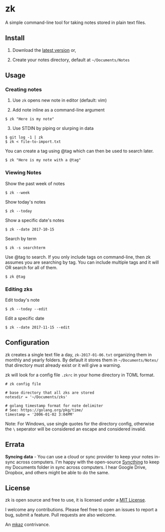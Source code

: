 
# zk

A simple command-line tool for taking notes stored in plain text files.

## Install

1. Download the [latest version](https://github.com/mkaz/ak/releases) or,

2. Create your notes directory, default at `~/Documents/Notes`

## Usage

### Creating notes

1. Use `zk` opens new note in editor (default: vim)

2. Add note inline as a command-line argument
```
$ zk "Here is my note"
```

3. Use STDIN by piping or slurping in data
```
$ git log -1 | zk
$ zk < file-to-import.txt
```

You can create a tag using @tag which can then be used to search later.
```
$ zk "Here is my note with a @tag"
```

### Viewing Notes

Show the past week of notes
```
$ zk --week
```

Show today's notes
```
$ zk --today
```

Show a specific date's notes
```
$ zk --date 2017-10-15
```

Search by term
```
$ zk -s searchterm
```

Use @tag to search. If you only include tags on command-line, then zk assumes you are searching by tag. You can include multiple tags and it will OR search for all of them.
```
$ zk @tag
```

### Editing zks

Edit today's note
```
$ zk --today --edit
```

Edit a specific date
```
$ zk --date 2017-11-15 --edit
```


## Configuration

zk creates a single text file a day, `zk-2017-01-06.txt` organizing them in monthly and yearly folders. By default it stores them in `~/Documents/Notes/` that directory must already exist or it will give a warning.

zk will look for a config file `.zkrc` in your home directory in TOML format.

```
# zk config file

# base directory that all zks are stored
notesdir = '~/Documents/zks'

# golang timestamp format for note delimiter
# See: https://golang.org/pkg/time/
timestamp = '2006-01-02 3:04PM'
```

Note: For Windows, use single quotes for the directory config, otherwise the `\` seperator will be considered an escape and considered invalid.

## Errata

**Syncing data** - You can use a cloud or sync provider to keep your notes in-sync across computers. I'm happy with the open-source [Syncthing](https://syncthing.net/) to keep my Documents folder in sync across computers. I hear Google Drive, Dropbox, and others might be able to do the same.


## License

zk is open source and free to use, it is licensed under a <a rel="license" href="https://opensource.org/licenses/MIT">MIT License</a>.

I welcome any contributions. Please feel free to open an issues to report a bug, submit a feature. Pull requests are also welcome.

An [mkaz](https://mkaz.blog/) contrivance.

